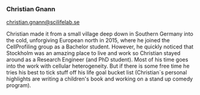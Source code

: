 ### Christian Gnann
christian.gnann@scilifelab.se 

Christian made it from a small village deep down in Southern Germany into the cold, unforgiving European north in 2015, where he joined the CellProfiling group as a Bachelor student. However, he quickly noticed that Stockholm was an amazing place to live and work so Christian stayed around as a Research Engineer (and PhD student). Most of his time goes into the work with cellular heterogeneity. 
But if there is some free time he tries his best to tick stuff off his life goal bucket list (Christian´s personal highlights are writing a children's book and working on a stand up comedy program).

